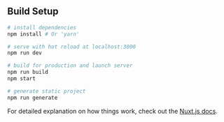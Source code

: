 ## Build Setup

``` bash
# install dependencies
npm install # Or 'yarn'

# serve with hot reload at localhost:3000
npm run dev

# build for production and launch server
npm run build
npm start

# generate static project
npm run generate
```

For detailed explanation on how things work, check out the [Nuxt.js docs](https://github.com/nuxt/nuxt.js).
